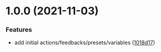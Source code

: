 # 1.0.0 (2021-11-03)


### Features

* add initial actions/feedbacks/presets/variables ([1018d17](https://github.com/estilles/companion-module-blackbird-hdmimatrix/commit/1018d1709f4ff067206e081f05645a8d19243de8))
